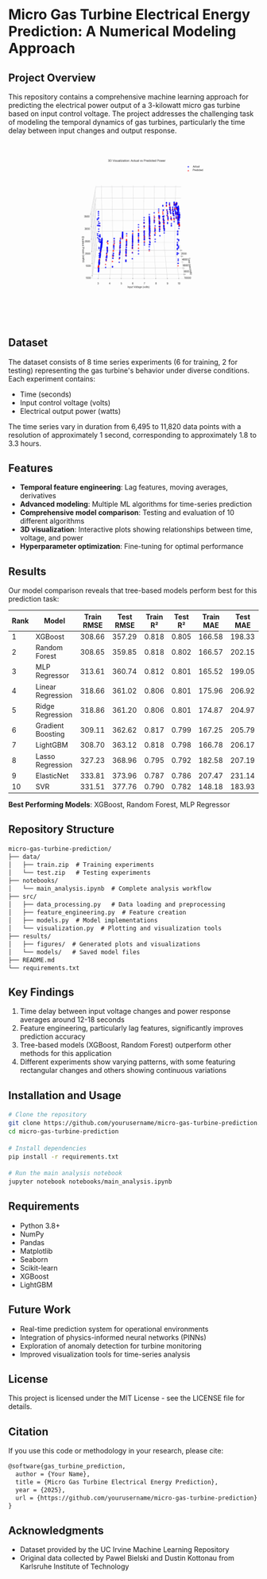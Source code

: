# Micro Gas Turbine Electrical Energy Prediction: A Numerical Modeling Approach

## Project Overview

This repository contains a comprehensive machine learning approach for predicting the electrical power output of a 3-kilowatt micro gas turbine based on input control voltage. The project addresses the challenging task of modeling the temporal dynamics of gas turbines, particularly the time delay between input changes and output response.

![Micro Gas Turbine Electrical Energy Predictionl - Overview Image Placeholder](./figures/3d_rotation.gif)

## Dataset

The dataset consists of 8 time series experiments (6 for training, 2 for testing) representing the gas turbine's behavior under diverse conditions. Each experiment contains:
- Time (seconds)
- Input control voltage (volts)
- Electrical output power (watts)

The time series vary in duration from 6,495 to 11,820 data points with a resolution of approximately 1 second, corresponding to approximately 1.8 to 3.3 hours.

## Features

- **Temporal feature engineering**: Lag features, moving averages, derivatives
- **Advanced modeling**: Multiple ML algorithms for time-series prediction
- **Comprehensive model comparison**: Testing and evaluation of 10 different algorithms
- **3D visualization**: Interactive plots showing relationships between time, voltage, and power
- **Hyperparameter optimization**: Fine-tuning for optimal performance

## Results

Our model comparison reveals that tree-based models perform best for this prediction task:

| Rank | Model | Train RMSE | Test RMSE | Train R² | Test R² | Train MAE | Test MAE |
|------|-------|------------|-----------|----------|---------|-----------|----------|
| 1 | XGBoost | 308.66 | 357.29 | 0.818 | 0.805 | 166.58 | 198.33 |
| 2 | Random Forest | 308.65 | 359.85 | 0.818 | 0.802 | 166.57 | 202.15 |
| 3 | MLP Regressor | 313.61 | 360.74 | 0.812 | 0.801 | 165.52 | 199.05 |
| 4 | Linear Regression | 318.66 | 361.02 | 0.806 | 0.801 | 175.96 | 206.92 |
| 5 | Ridge Regression | 318.86 | 361.20 | 0.806 | 0.801 | 174.87 | 204.97 |
| 6 | Gradient Boosting | 309.11 | 362.62 | 0.817 | 0.799 | 167.25 | 205.79 |
| 7 | LightGBM | 308.70 | 363.12 | 0.818 | 0.798 | 166.78 | 206.17 |
| 8 | Lasso Regression | 327.23 | 368.96 | 0.795 | 0.792 | 182.58 | 207.19 |
| 9 | ElasticNet | 333.81 | 373.96 | 0.787 | 0.786 | 207.47 | 231.14 |
| 10 | SVR | 331.51 | 377.76 | 0.790 | 0.782 | 148.18 | 183.93 |

**Best Performing Models**: XGBoost, Random Forest, MLP Regressor

## Repository Structure

```
micro-gas-turbine-prediction/
├── data/
│   ├── train.zip  # Training experiments
│   └── test.zip   # Testing experiments
├── notebooks/
│   └── main_analysis.ipynb  # Complete analysis workflow
├── src/
│   ├── data_processing.py   # Data loading and preprocessing
│   ├── feature_engineering.py  # Feature creation
│   ├── models.py  # Model implementations
│   └── visualization.py  # Plotting and visualization tools
├── results/
│   ├── figures/  # Generated plots and visualizations
│   └── models/   # Saved model files
├── README.md
└── requirements.txt
```

## Key Findings

1. Time delay between input voltage changes and power response averages around 12-18 seconds
2. Feature engineering, particularly lag features, significantly improves prediction accuracy
3. Tree-based models (XGBoost, Random Forest) outperform other methods for this application
4. Different experiments show varying patterns, with some featuring rectangular changes and others showing continuous variations

## Installation and Usage

```bash
# Clone the repository
git clone https://github.com/yourusername/micro-gas-turbine-prediction.git
cd micro-gas-turbine-prediction

# Install dependencies
pip install -r requirements.txt

# Run the main analysis notebook
jupyter notebook notebooks/main_analysis.ipynb
```

## Requirements

- Python 3.8+
- NumPy
- Pandas
- Matplotlib
- Seaborn
- Scikit-learn
- XGBoost
- LightGBM

## Future Work

- Real-time prediction system for operational environments
- Integration of physics-informed neural networks (PINNs)
- Exploration of anomaly detection for turbine monitoring
- Improved visualization tools for time-series analysis

## License

This project is licensed under the MIT License - see the LICENSE file for details.

## Citation

If you use this code or methodology in your research, please cite:

```
@software{gas_turbine_prediction,
  author = {Your Name},
  title = {Micro Gas Turbine Electrical Energy Prediction},
  year = {2025},
  url = {https://github.com/yourusername/micro-gas-turbine-prediction}
}
```

## Acknowledgments

- Dataset provided by the UC Irvine Machine Learning Repository
- Original data collected by Pawel Bielski and Dustin Kottonau from Karlsruhe Institute of Technology
